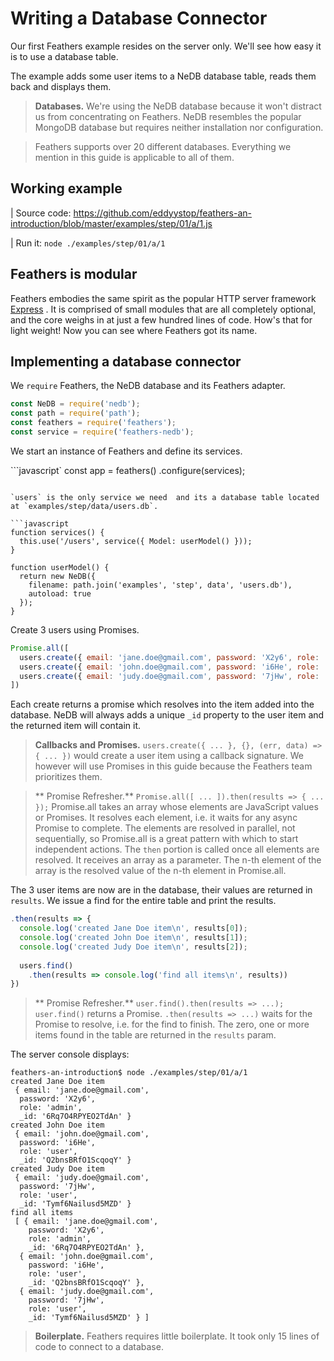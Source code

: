 # Writing a Database Connector

Our first Feathers example resides on the server only.
We'll see how easy it is to use a database table.

The example adds some user items to a NeDB database table,
reads them back and displays them.

> **Databases.** We're using the NeDB database because it won't distract us
from concentrating on Feathers. NeDB resembles the popular MongoDB database
but requires neither installation nor configuration.

> Feathers supports over 20 different databases.
Everything we mention in this guide is applicable to all of them.

## Working example

| Source code: https://github.com/eddyystop/feathers-an-introduction/blob/master/examples/step/01/a/1.js

| Run it: `node ./examples/step/01/a/1`

## Feathers is modular

Feathers embodies the same spirit as the popular HTTP server framework [Express](http://expressjs.com/) .
It is comprised of small modules that are all completely optional,
and the core weighs in at just a few hundred lines of code.
How's that for light weight!
Now you can see where Feathers got its name.

## Implementing a database connector

We `require` Feathers, the NeDB database and its Feathers adapter.

```javascript
const NeDB = require('nedb');
const path = require('path');
const feathers = require('feathers');
const service = require('feathers-nedb');
```

We start an instance of Feathers and define its services.

```javascript`
const app = feathers()
  .configure(services);
```

`users` is the only service we need  and its a database table located at `examples/step/data/users.db`.

```javascript
function services() {
  this.use('/users', service({ Model: userModel() }));
}

function userModel() {
  return new NeDB({
    filename: path.join('examples', 'step', data', 'users.db'),
    autoload: true
  });
}
```

Create 3 users using Promises.

```javascript
Promise.all([
  users.create({ email: 'jane.doe@gmail.com', password: 'X2y6', role: 'admin' }),
  users.create({ email: 'john.doe@gmail.com', password: 'i6He', role: 'user' }),
  users.create({ email: 'judy.doe@gmail.com', password: '7jHw', role: 'user' })
])
```

Each create returns a promise which resolves into the item added into the database.
NeDB will always adds a unique `_id` property to the user item and the returned item will contain it.

> **Callbacks and Promises.**
`users.create({ ... }, {}, (err, data) => { ... })`
would create a user item using a callback signature.
We however will use Promises in this guide because the
Feathers team prioritizes them.

> ** Promise Refresher.** `Promise.all([ ... ]).then(results => { ... });`
Promise.all takes an array whose elements are JavaScript values or Promises.
It resolves each element, i.e. it waits for any async Promise to complete.
The elements are resolved in parallel, not sequentially,
so Promise.all is a great pattern with which to start independent actions.
The `then` portion is called once all elements are resolved.
It receives an array as a parameter.
The n-th element of the array is the resolved value of the n-th element in Promise.all.


The 3 user items are now are in the database, their values are returned in `results`.
We issue a find for the entire table and print the results.
                
```javascript
.then(results => {
  console.log('created Jane Doe item\n', results[0]);
  console.log('created John Doe item\n', results[1]);
  console.log('created Judy Doe item\n', results[2]);
    
  users.find()
    .then(results => console.log('find all items\n', results))
})
```

> ** Promise Refresher.** `user.find().then(results => ...);`
`user.find()` returns a Promise. `.then(results => ...)` waits for the Promise to resolve,
i.e. for the find to finish.
The zero, one or more items found in the table are returned in the `results` param.

The server console displays:

```text
feathers-an-introduction$ node ./examples/step/01/a/1
created Jane Doe item
 { email: 'jane.doe@gmail.com',
  password: 'X2y6',
  role: 'admin',
  _id: '6Rq7O4RPYEO2TdAn' }
created John Doe item
 { email: 'john.doe@gmail.com',
  password: 'i6He',
  role: 'user',
  _id: 'Q2bnsBRfO1ScqoqY' }
created Judy Doe item
 { email: 'judy.doe@gmail.com',
  password: '7jHw',
  role: 'user',
  _id: 'Tymf6Nailusd5MZD' }
find all items
 [ { email: 'jane.doe@gmail.com',
    password: 'X2y6',
    role: 'admin',
    _id: '6Rq7O4RPYEO2TdAn' },
  { email: 'john.doe@gmail.com',
    password: 'i6He',
    role: 'user',
    _id: 'Q2bnsBRfO1ScqoqY' },
  { email: 'judy.doe@gmail.com',
    password: '7jHw',
    role: 'user',
    _id: 'Tymf6Nailusd5MZD' } ]
```

> **Boilerplate.** Feathers requires little boilerplate.
It took only 15 lines of code to connect to a database.
